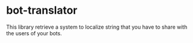 # bot-translator
This library retrieve a system to localize string that you have to share with the users of your bots.
